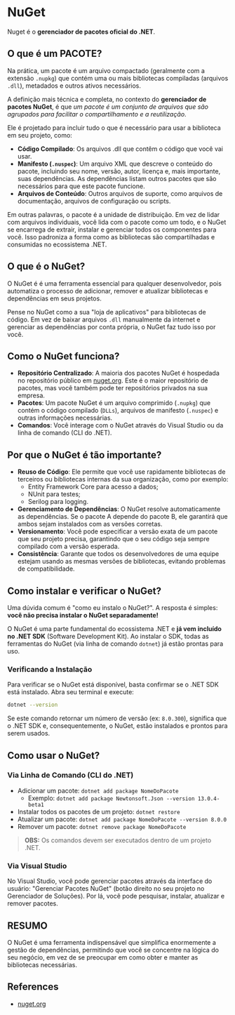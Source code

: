 # NuGet

Nuget é o **gerenciador de pacotes oficial do .NET**.

## O que é um PACOTE?

Na prática, um pacote é um arquivo compactado (geralmente com a extensão `.nupkg`) que contém uma ou mais bibliotecas compiladas (arquivos `.dll`), metadados e outros ativos necessários.

A definição mais técnica e completa, no contexto do **gerenciador de pacotes NuGet**, é que *um pacote é um conjunto de arquivos que são agrupados para facilitar o compartilhamento e a reutilização*.

Ele é projetado para incluir tudo o que é necessário para usar a biblioteca em seu projeto, como:

- **Código Compilado**: Os arquivos .dll que contêm o código que você vai usar.
- **Manifesto (`.nuspec`)**: Um arquivo XML que descreve o conteúdo do pacote, incluindo seu nome, versão, autor, licença e, mais importante, suas dependências. As dependências listam outros pacotes que são necessários para que este pacote funcione.
- **Arquivos de Conteúdo**: Outros arquivos de suporte, como arquivos de documentação, arquivos de configuração ou scripts.

Em outras palavras, o pacote é a unidade de distribuição. Em vez de lidar com arquivos individuais, você lida com o pacote como um todo, e o NuGet se encarrega de extrair, instalar e gerenciar todos os componentes para você. Isso padroniza a forma como as bibliotecas são compartilhadas e consumidas no ecossistema .NET.

## O que é o NuGet?

O NuGet é é uma ferramenta essencial para qualquer desenvolvedor, pois automatiza o processo de adicionar, remover e atualizar bibliotecas e dependências em seus projetos.

Pense no NuGet como a sua "loja de aplicativos" para bibliotecas de código. Em vez de baixar arquivos `.dll` manualmente da internet e gerenciar as dependências por conta própria, o NuGet faz tudo isso por você.

## Como o NuGet funciona?

- **Repositório Centralizado**: A maioria dos pacotes NuGet é hospedada no repositório público em [nuget.org](https://nuget.org). Este é o maior repositório de pacotes, mas você também pode ter repositórios privados na sua empresa.
- **Pacotes**: Um pacote NuGet é um arquivo comprimido (`.nupkg`) que contém o código compilado (`DLLs`), arquivos de manifesto (`.nuspec`) e outras informações necessárias.
- **Comandos**: Você interage com o NuGet através do Visual Studio ou da linha de comando (CLI do .NET).

## Por que o NuGet é tão importante?

- **Reuso de Código**: Ele permite que você use rapidamente bibliotecas de terceiros ou bibliotecas internas da sua organização, como por exemplo:
  - Entity Framework Core para acesso a dados;
  - NUnit para testes;
  - Serilog para logging.
- **Gerenciamento de Dependências**: O NuGet resolve automaticamente as dependências. Se o pacote A depende do pacote B, ele garantirá que ambos sejam instalados com as versões corretas.
- **Versionamento**: Você pode especificar a versão exata de um pacote que seu projeto precisa, garantindo que o seu código seja sempre compilado com a versão esperada.
- **Consistência**: Garante que todos os desenvolvedores de uma equipe estejam usando as mesmas versões de bibliotecas, evitando problemas de compatibilidade.

## Como instalar e verificar o NuGet?

Uma dúvida comum é "como eu instalo o NuGet?". A resposta é simples: **você não precisa instalar o NuGet separadamente!**

O NuGet é uma parte fundamental do ecossistema .NET e **já vem incluído no .NET SDK** (Software Development Kit). Ao instalar o SDK, todas as ferramentas do NuGet (via linha de comando `dotnet`) já estão prontas para uso.

### Verificando a Instalação

Para verificar se o NuGet está disponível, basta confirmar se o .NET SDK está instalado. Abra seu terminal e execute:

```bash
dotnet --version
```

Se este comando retornar um número de versão (ex: `8.0.300`), significa que o .NET SDK e, consequentemente, o NuGet, estão instalados e prontos para serem usados.

## Como usar o NuGet?

### Via Linha de Comando (CLI do .NET)

- Adicionar um pacote: `dotnet add package NomeDoPacote`
  - Exemplo: `dotnet add package Newtonsoft.Json --version 13.0.4-beta1`
- Instalar todos os pacotes de um projeto: `dotnet restore`
- Atualizar um pacote: `dotnet add package NomeDoPacote --version 8.0.0`
- Remover um pacote: `dotnet remove package NomeDoPacote`

> **OBS:** Os comandos devem ser executados dentro de um projeto .NET.

### Via Visual Studio

No Visual Studio, você pode gerenciar pacotes através da interface do usuário: "Gerenciar Pacotes NuGet" (botão direito no seu projeto no Gerenciador de Soluções). Por lá, você pode pesquisar, instalar, atualizar e remover pacotes.

## RESUMO

O NuGet é uma ferramenta indispensável que simplifica enormemente a gestão de dependências, permitindo que você se concentre na lógica do seu negócio, em vez de se preocupar em como obter e manter as bibliotecas necessárias.

## References

- [nuget.org](https://www.nuget.org)
